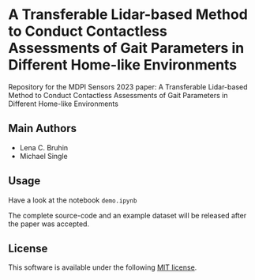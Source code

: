 # A Transferable Lidar-based Method to Conduct Contactless Assessments of Gait Parameters in Different Home-like Environments

Repository for the MDPI Sensors 2023 paper: A Transferable Lidar-based Method to Conduct Contactless Assessments of Gait Parameters in Different Home-like Environments

## Main Authors

+ Lena C. Bruhin
+ Michael Single

## Usage

Have a look at the notebook `demo.ipynb`

The complete source-code and an example dataset will be released after the paper was accepted.

## License

This software is available under the following [MIT license](LICENSE).
